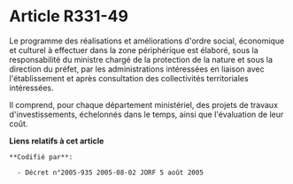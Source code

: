# Article R331-49

Le programme des réalisations et améliorations d'ordre social, économique et culturel à effectuer dans la zone périphérique
est élaboré, sous la responsabilité du ministre chargé de la protection de la nature et sous la direction du préfet, par les
administrations intéressées en liaison avec l'établissement et après consultation des collectivités territoriales
intéressées.

Il comprend, pour chaque département ministériel, des projets de travaux d'investissements, échelonnés dans le temps, ainsi
que l'évaluation de leur coût.

**Liens relatifs à cet article**

	**Codifié par**:

	  - Décret n°2005-935 2005-08-02 JORF 5 août 2005
